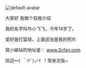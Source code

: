 ![default-avatar](https://user-images.githubusercontent.com/88895023/129381573-69269e09-10d8-43d5-8ec0-650d99fe93f1.png)

大家好
我做个自我介绍

我的名字叫作小飞飞，今年14岁了。

爱好是打篮球，上面这张是我的照片

窝小破站的地址是： <span style="color: #7ed9bc;"><a style="color: #7ed9bc;" href="https://www.2cfan.com/">www.2cfan.com</a></span>

欢迎━( *｀∀´* )ノ亻！常来次饭~
